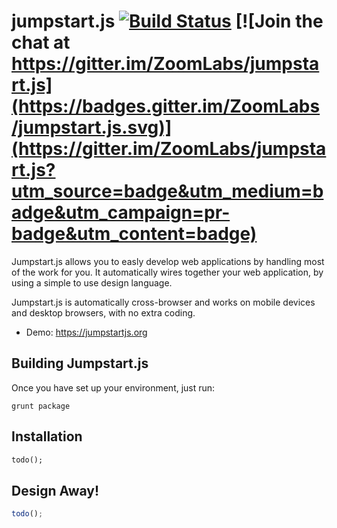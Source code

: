 # jumpstart.js [![Build Status](https://travis-ci.org/ZoomLabs/jumpstart.js.svg?branch=master)](https://travis-ci.org/ZoomLabs/jumpstart.js) [![Join the chat at https://gitter.im/ZoomLabs/jumpstart.js](https://badges.gitter.im/ZoomLabs/jumpstart.js.svg)](https://gitter.im/ZoomLabs/jumpstart.js?utm_source=badge&utm_medium=badge&utm_campaign=pr-badge&utm_content=badge) #

Jumpstart.js allows you to easly develop web applications by handling most of the work for you. It automatically wires together your web application, by using a simple to use design language.

Jumpstart.js is automatically cross-browser and works on mobile devices and desktop browsers, with no extra coding.

* Demo: https://jumpstartjs.org

Building Jumpstart.js
---------
Once you have set up your environment, just run:

    grunt package

Installation
---------

```html
todo();
```

Design Away!
---------

```javascript
todo();
```
